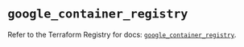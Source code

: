 # `google_container_registry`

Refer to the Terraform Registry for docs: [`google_container_registry`](https://registry.terraform.io/providers/hashicorp/google-beta/5.13.0/docs/resources/google_container_registry).
